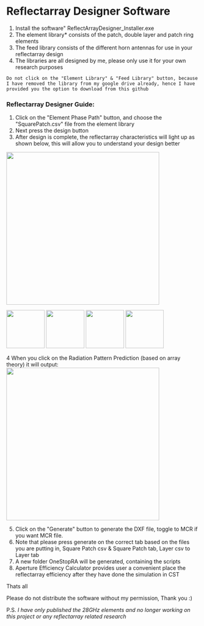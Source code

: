 # Reflectarray Designer Software

1. Install the software" ReflectArrayDesigner_Installer.exe
2. The element library* consists of the patch, double layer and patch ring elements
3. The feed library consists of the different horn antennas for use in your reflectarray design
4. The libraries are all designed by me, please only use it for your own research purposes

```
Do not click on the "Element Library" & "Feed Library" button, because I have removed the library from my google drive already, hence I have provided you the option to download from this github
```

### Reflectarray Designer Guide:
1. Click on the "Element Phase Path" button, and choose the "SquarePatch.csv" file from the element library
2. Next press the design button
3. After design is complete, the reflectarray characteristics will light up as shown below, this will allow you to understand your design better
<img src="https://user-images.githubusercontent.com/33597628/175242946-2b3218e3-1d43-4c54-a0fc-383b5cb9e6bd.png" width="400">

<p float="left">
  <img src="https://user-images.githubusercontent.com/33597628/175248377-c0ca44eb-0d9a-4c7b-b231-c145f4374fff.png" width="100" />
  <img src="https://user-images.githubusercontent.com/33597628/175248435-eb7a1231-ceee-4b9b-8542-844277c7cc8a.png" width="100" /> 
  <img src="https://user-images.githubusercontent.com/33597628/175248476-06bd860e-b240-4598-a1f8-db3c2d876bfd.png" width="100" />
  <img src="https://user-images.githubusercontent.com/33597628/175248534-08454693-be9b-4814-a8af-9aeed816be86.png" width="100" />
</p>
4 When you click on the Radiation Pattern Prediction (based on array theory) it will output:
<img src="https://user-images.githubusercontent.com/33597628/175244296-e71e8c51-90ce-428b-8800-1e9dc2871c4f.png" width="400">

5. Click on the "Generate" button to generate the DXF file, toggle to MCR if you want MCR file.
6. Note that please press generate on the correct tab based on the files you are putting in, Square Patch csv & Square Patch tab, Layer csv to Layer tab
7. A new folder OneStopRA will be generated, containing the scripts
8. Aperture Efficiency Calculator provides user a convenient place the reflectarray efficiency after they have done the simulation in CST

Thats all

Please do not distribute the software without my permission, Thank you :)

P.S.
*I have only published the 28GHz elements and no longer working on this project or any reflectarray related research*
